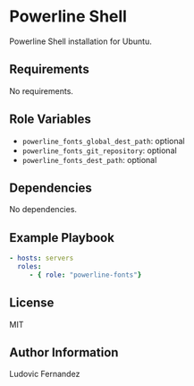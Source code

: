 # Powerline Shell

Powerline Shell installation for Ubuntu.

## Requirements

No requirements.

## Role Variables

- `powerline_fonts_global_dest_path`: optional
- `powerline_fonts_git_repository`: optional
- `powerline_fonts_dest_path`: optional

## Dependencies

No dependencies.

## Example Playbook

```yml
- hosts: servers
  roles:
     - { role: "powerline-fonts"}
```

## License

MIT

## Author Information

Ludovic Fernandez
